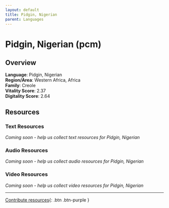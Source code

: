 ```yaml
---
layout: default
title: Pidgin, Nigerian
parent: Languages
---
```


# Pidgin, Nigerian (pcm)

## Overview

**Language**: Pidgin, Nigerian  
**Region/Area**: Western Africa, Africa  
**Family**: Creole  
**Vitality Score**: 2.37  
**Digitality Score**: 2.64  

## Resources

### Text Resources
*Coming soon - help us collect text resources for Pidgin, Nigerian*

### Audio Resources
*Coming soon - help us collect audio resources for Pidgin, Nigerian*

### Video Resources
*Coming soon - help us collect video resources for Pidgin, Nigerian*

---

[Contribute resources](https://fairtrain.github.io/){: .btn .btn-purple }
